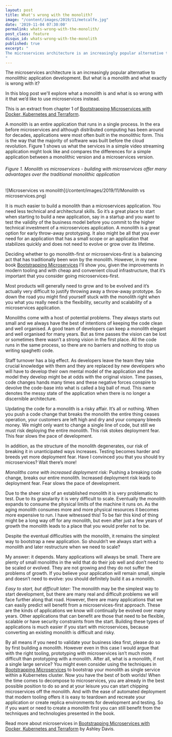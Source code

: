 ```yaml
---
layout: post
title: What's wrong with the monolith?
image: "/content/images/2019/11/metcalfe.jpg"
date: '2019-11-04 07:30:00'
permalink: whats-wrong-with-the-monolith/
post_class: feature
disqus_id: whats-wrong-with-the-monolith
published: true
excerpt: "
The microservices architecture is an increasingly popular alternative to monolithic application development. But what is a monolith and what exactly is wrong with it?
"
---
```


The microservices architecture is an increasingly popular alternative to monolithic application development. But what is a monolith and what exactly is wrong with it?

In this blog post we'll explore what a monolith is and what is so wrong with it that we’d like to use microservices instead.

This is an extract from chapter 1 of [Bootstrapping Microservices with Docker, Kubernetes and Terraform](http://bit.ly/2o0aDsP).

A monolith is an entire application that runs in a single process. In the era before microservices and although distributed computing has been around for decades, applications were most often built in the monolithic form. This is the way that the majority of software was built before the cloud revolution. Figure 1 shows us what the services in a simple video streaming application might look like and compares the differences for a simple application between a monolithic version and a microservices version.

###### Figure 1. Monolith vs microservices - building with microservices offer many advantages over the traditional monolithic application
![Microservices vs monolith](/content/images/2019/11/Monolith vs microservices.png)

It is much easier to build a monolith than a microservices application. You need less technical and architectural skills. So it’s a great place to start when starting to build a new application, say in a startup and you want to test the validity of the business model before you commit to the higher technical investment of a microservices application.
A monolith is a great option for early throw-away prototyping. It also might be all that you ever need for an application that has a small scope or an application that stabilizes quickly and does not need to evolve or grow over its lifetime.

Deciding whether to go monolith-first or microservices-first is a balancing act that has traditionally been won by the monolith. However, in my new book [Bootstrapping Microservices](http://bit.ly/2o0aDsP) I’ll show you, given the improvements in modern tooling and with cheap and convenient cloud infrastructure, that it’s important that you consider going microservices-first.

Most products will generally need to grow and to be evolved and it’s actually very difficult to justify throwing away a throw-away prototype. So down the road you might find yourself stuck with the monolith right when you what you really need is the flexibility, security and scalability of a microservices application.

Monoliths come with a host of potential problems. They always starts out small and we always have the best of intentions of keeping the code clean and well organised. A good team of developers can keep a monolith elegant and well organised for many years. But as time passes the vision can be lost or sometimes there wasn’t a strong vision in the first place. All the code runs in the same process, so there are no barriers and nothing to stop us writing spaghetti code. 

Staff turnover has a big effect. As developers leave the team they take crucial knowledge with them and they are replaced by new developers who will have to develop their own mental model of the application and the model they develop might be at odds with the original vision. Time passes, code changes hands many times and these negative forces conspire to devolve the code-base into what is called a big ball of mud. This name denotes the messy state of the application when there is no longer a discernible architecture.

Updating the code for a monolith is a risky affair. It’s all or nothing. When you push a code change that breaks the monolith the entire thing ceases operation, your customers are left high and dry and your company bleeds money. We might only want to change a single line of code, but still we must risk deploying the entire monolith. This risk stokes deployment fear. This fear slows the pace of development.

In addition, as the structure of the monolith degenerates, our risk of breaking it in unanticipated ways increases. Testing becomes harder and breeds yet more deployment fear. Have I convinced you that you should try microservices? Wait there’s more!

*Monoliths come with increased deployment risk:* Pushing a breaking code change, breaks our entire monolith. Increased deployment risk leads to deployment fear. Fear slows the pace of development.

Due to the sheer size of an established monolith it is very problematic to test. Due to its granularity it is very difficult to scale. Eventually the monolith expands to consume the physical limits of the machine it runs on. As the aging monolith consumes more and more physical resources it becomes more expensive to run. I have witnessed this! 
To be fair this kind of thing might be a long way off for any monolith, but even after just a few years of growth the monolith leads to a place that you would prefer not to be.

Despite the eventual difficulties with the monolith, it remains the simplest way to bootstrap a new application. So shouldn’t we always start with a monolith and later restructure when we need to scale? 

My answer: it depends. Many applications will always be small. There are plenty of small monoliths in the wild that do their job well and don’t need to be scaled or evolved. They are not growing and they do not suffer the problems of growth. If you believe your application will remain small, simple and doesn’t need to evolve: you should definitely build it as a monolith.

*Easy to start, but difficult later:* The monolith may be the simplest way to start development, but there are many real and difficult problems we will face further along that road.
However, there are many applications that we can easily predict will benefit from a microservices-first approach. These are the kinds of applications we know will continually be evolved over many years. Other applications that can benefit are those that need to be flexible, scalable or have security constraints from the start. Building these types of applications is much easier if you start with microservices, because converting an existing monolith is difficult and risky.

By all means if you need to validate your business idea first, please do so by first building a monolith. However even in this case I would argue that with the right tooling, prototyping with microservices isn’t much more difficult than prototyping with a monolith. After all, what is a monolith, if not a single large service? 
You might even consider using the techniques in [Bootstrapping Microservices](http://bit.ly/2o0aDsP) to bootstrap your monolith as single service within a Kubernetes cluster. Now you have the best of both worlds! When the time comes to decompose to microservices, you are already in the best possible position to do so and at your leisure you can start chipping microservices off the monolith. And with the ease of automated deployment that modern tooling offers it is easy to teardown and recreate your application or create replica environments for development and testing. So if you want or need to create a monolith first you can still benefit from the techniques and technologies presented in the book.

Read more about microservices in [Bootstrapping Microservices with Docker, Kubernetes and Terraform](http://bit.ly/2o0aDsP) by Ashley Davis.